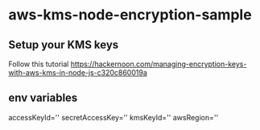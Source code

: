 # aws-kms-node-encryption-sample

## Setup your KMS keys

Follow this tutorial
https://hackernoon.com/managing-encryption-keys-with-aws-kms-in-node-js-c320c860019a

## env variables

accessKeyId=''
secretAccessKey=''
kmsKeyId=''
awsRegion=''
